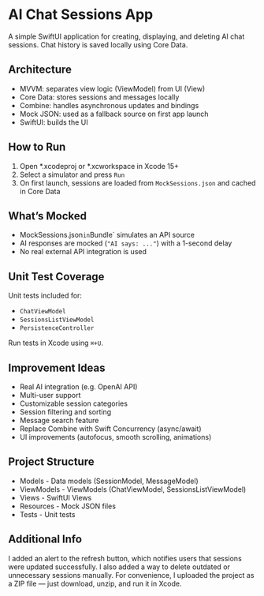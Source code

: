 # AI Chat Sessions App

A simple SwiftUI application for creating, displaying, and deleting AI chat sessions. Chat history is saved locally using Core Data.

## Architecture

- MVVM: separates view logic (ViewModel) from UI (View)
- Core Data: stores sessions and messages locally
- Combine: handles asynchronous updates and bindings
- Mock JSON: used as a fallback source on first app launch
- SwiftUI: builds the UI

## How to Run

1. Open *.xcodeproj or *.xcworkspace in Xcode 15+
2. Select a simulator and press `Run`
3. On first launch, sessions are loaded from `MockSessions.json` and cached in Core Data

## What’s Mocked

-  MockSessions.json` in `Bundle` simulates an API source
-  AI responses are mocked (`"AI says: ..."`) with a 1-second delay
-  No real external API integration is used

## Unit Test Coverage

Unit tests included for:
- `ChatViewModel`
- `SessionsListViewModel`
- `PersistenceController`

Run tests in Xcode using `⌘+U`.

## Improvement Ideas

- Real AI integration (e.g. OpenAI API)
- Multi-user support
- Customizable session categories
- Session filtering and sorting
- Message search feature
- Replace Combine with Swift Concurrency (async/await)
- UI improvements (autofocus, smooth scrolling, animations)

## Project Structure

- Models - Data models (SessionModel, MessageModel)
- ViewModels - ViewModels (ChatViewModel, SessionsListViewModel)
- Views - SwiftUI Views
- Resources - Mock JSON files
- Tests - Unit tests

## Additional Info 

 I added an alert to the refresh button, which notifies users that sessions were updated successfully.
 I also added a way to delete outdated or unnecessary sessions manually.
 For convenience, I uploaded the project as a ZIP file — just download, unzip, and run it in Xcode.


